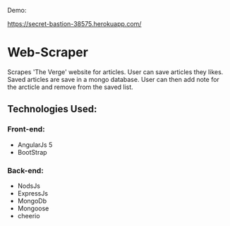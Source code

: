 Demo:

https://secret-bastion-38575.herokuapp.com/

# Web-Scraper

Scrapes 'The Verge' website for articles.  User can save articles they likes.  Saved articles are save in a mongo database.  User can then add note for the arcticle and remove from the saved list.

## Technologies Used:

### Front-end:
* AngularJs 5
* BootStrap

### Back-end:
* NodsJs
* ExpressJs
* MongoDb
* Mongoose
* cheerio
